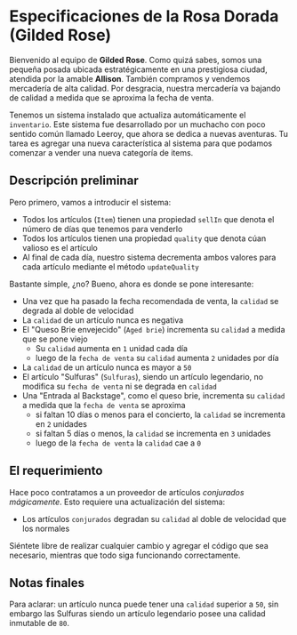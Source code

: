 # Especificaciones de la Rosa Dorada (Gilded Rose)

Bienvenido al equipo de **Gilded Rose**.
Como quizá sabes, somos una pequeña posada ubicada estratégicamente en una prestigiosa ciudad, atendida por la amable **Allison**.
También compramos y vendemos mercadería de alta calidad.
Por desgracia, nuestra mercadería va bajando de calidad a medida que se aproxima la fecha de venta.

Tenemos un sistema instalado que actualiza automáticamente el `inventario`.
Este sistema fue desarrollado por un muchacho con poco sentido común llamado Leeroy, que ahora se dedica a nuevas aventuras.
Tu tarea es agregar una nueva característica al sistema para que podamos comenzar a vender una nueva categoría de items.

## Descripción preliminar

Pero primero, vamos a introducir el sistema:

* Todos los artículos (`Item`) tienen una propiedad `sellIn` que denota el número de días que tenemos para venderlo
* Todos los artículos tienen una propiedad `quality` que denota cúan valioso es el artículo
* Al final de cada día, nuestro sistema decrementa ambos valores para cada artículo mediante el método `updateQuality`

Bastante simple, ¿no? Bueno, ahora es donde se pone interesante:

* Una vez que ha pasado la fecha recomendada de venta, la `calidad` se degrada al doble de velocidad
* La `calidad` de un artículo nunca es negativa
* El "Queso Brie envejecido" (`Aged brie`) incrementa su `calidad` a medida que se pone viejo
  * Su `calidad` aumenta en `1` unidad cada día
  * luego de la `fecha de venta` su `calidad` aumenta `2` unidades por día
* La `calidad` de un artículo nunca es mayor a `50`
* El artículo "Sulfuras" (`Sulfuras`), siendo un artículo legendario, no modifica su `fecha de venta` ni se degrada en `calidad`
* Una "Entrada al Backstage", como el queso brie, incrementa su `calidad` a medida que la `fecha de venta` se aproxima
  * si faltan 10 días o menos para el concierto, la `calidad` se incrementa en `2` unidades
  * si faltan 5 días o menos, la `calidad` se incrementa en `3` unidades
  * luego de la `fecha de venta` la `calidad` cae a `0`

## El requerimiento

Hace poco contratamos a un proveedor de artículos *conjurados mágicamente*.
Esto requiere una actualización del sistema:

* Los artículos `conjurados` degradan su `calidad` al doble de velocidad que los normales

Siéntete libre de realizar cualquier cambio y agregar el código que sea necesario, mientras que todo siga funcionando correctamente.

## Notas finales

Para aclarar: un artículo nunca puede tener una `calidad` superior a `50`, sin embargo las Sulfuras siendo un artículo legendario posee una calidad inmutable de `80`.
